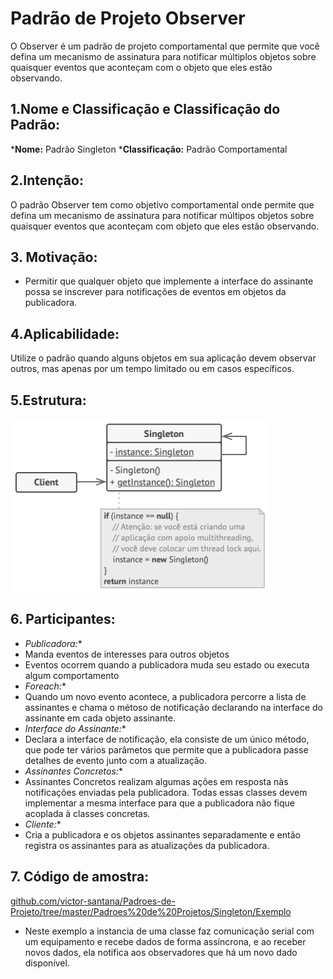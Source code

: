 # Padrão de Projeto Observer
O Observer é um padrão de projeto comportamental que permite que você defina um mecanismo de assinatura para notificar múltiplos objetos sobre quaisquer eventos que aconteçam com o objeto que eles estão observando.

## 1.Nome e Classificação e Classificação do Padrão:
***Nome:** Padrão Singleton
***Classificação:** Padrão Comportamental
## 2.Intenção:
O padrão Observer tem como objetivo comportamental onde permite que defina um mecanismo de assinatura para notificar múltipos objetos sobre quaisquer eventos que aconteçam com objeto que eles estão observando.
## 3. Motivação:
* Permitir que qualquer objeto que implemente a interface do assinante possa se inscrever para notificações de eventos em objetos da publicadora.

## 4.Aplicabilidade:
Utilize o padrão quando alguns objetos em sua aplicação devem observar outros, mas apenas por um tempo limitado ou em casos específicos.

## 5.Estrutura:

 ![](https://github.com/victor-santana/Padroes-de-Projeto/blob/master/Padroes%20de%20Projetos/Singleton/Singleton.png)

## 6. Participantes:
* _Publicadora:_*
* Manda eventos de interesses para outros objetos
* Eventos ocorrem quando a publicadora muda seu estado ou executa algum comportamento
* _Foreach:_*
* Quando um novo evento acontece, a publicadora percorre a lista de assinantes e chama o métoso de notificação declarando na interface do assinante em cada objeto assinante.
* _Interface do Assinante:_*
* Declara a interface de notificação, ela consiste de um único método, que pode ter vários parâmetos que permite que a publicadora passe detalhes de evento junto com a atualização.
* _Assinantes Concretos:_*
* Assinantes Concretos realizam algumas ações em resposta nàs notificações enviadas pela publicadora. Todas essas classes devem implementar a mesma interface para que a publicadora não fique acoplada à classes concretas.
* _Cliente:_*
* Cria a publicadora e os objetos assinantes separadamente e então registra os assinantes para as atualizações da publicadora.

## 7. Código de amostra:
 [github.com/victor-santana/Padroes-de-Projeto/tree/master/Padroes%20de%20Projetos/Singleton/Exemplo](https://github.com/victor-santana/Padroes-de-Projeto/tree/master/Padroes%20de%20Projetos/Singleton/Exemplo)
* Neste exemplo a instancia de uma classe faz comunicação serial com um equipamento e recebe dados de forma assíncrona, e ao receber novos dados, ela notifica aos observadores que há um novo dado disponível.
